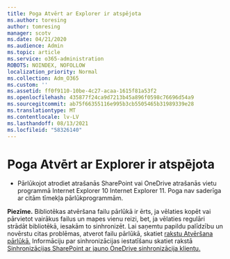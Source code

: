 ```yaml
---
title: Poga Atvērt ar Explorer ir atspējota
ms.author: toresing
author: tomresing
manager: scotv
ms.date: 04/21/2020
ms.audience: Admin
ms.topic: article
ms.service: o365-administration
ROBOTS: NOINDEX, NOFOLLOW
localization_priority: Normal
ms.collection: Adm_O365
ms.custom: ''
ms.assetid: ff0f9110-10be-4c27-acaa-1615f81a53f2
ms.openlocfilehash: 435877f24ca9d7213b45a896f0598c76696d54a9
ms.sourcegitcommit: ab75f66355116e995b3cb5505465b31989339e28
ms.translationtype: MT
ms.contentlocale: lv-LV
ms.lasthandoff: 08/13/2021
ms.locfileid: "58326140"
---
```

# <a name="the-open-with-explorer-button-is-disabled"></a>Poga Atvērt ar Explorer ir atspējota

- Pārlūkojot atrodiet atrašanās SharePoint vai OneDrive atrašanās vietu programmā Internet Explorer 10 Internet Explorer 11. Poga nav saderīga ar citām tīmekļa pārlūkprogrammām.
    
**Piezīme.** Bibliotēkas atvēršana failu pārlūkā ir ērts, ja vēlaties kopēt vai pārvietot vairākus failus un mapes vienu reizi, bet, ja vēlaties regulāri strādāt bibliotēkā, iesakām to sinhronizēt. Lai saņemtu papildu palīdzību un novērstu citas problēmas, atverot failu pārlūkā, skatiet [rakstu Atvēršana pārlūkā.](https://go.microsoft.com/fwlink/?linkid=871665) Informāciju par sinhronizācijas iestatīšanu skatiet rakstā [Sinhronizācijas SharePoint ar jauno OneDrive sinhronizācija klientu.](https://go.microsoft.com/fwlink/?linkid=871666) 
  

